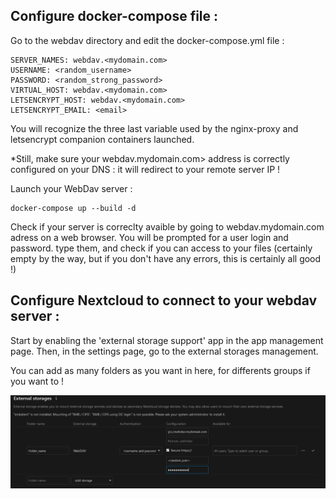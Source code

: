 ## Configure docker-compose file :

Go to the webdav directory and edit the docker-compose.yml file :

    SERVER_NAMES: webdav.<mydomain.com>
    USERNAME: <random_username>
    PASSWORD: <random_strong_password>
    VIRTUAL_HOST: webdav.<mydomain.com>
    LETSENCRYPT_HOST: webdav.<mydomain.com>
    LETSENCRYPT_EMAIL: <email>

You will recognize the three last variable used by the nginx-proxy and letsencrypt companion containers launched.

*Still, make sure your webdav.mydomain.com> address is correctly configured on your DNS : it will redirect to your remote server IP !

Launch your WebDav server :

    docker-compose up --build -d

Check if your server is correclty avaible by going to webdav.mydomain.com adress on a web browser. You will be prompted for a user login and password. type them, and check if you can access to your files (certainly empty by the way, but if you don't have any errors, this is certainly all good !)

## Configure Nextcloud to connect to your webdav server :

Start by enabling the 'external storage support' app in the app management page. Then, in the settings page, go to the external storages management.

You can add as many folders as you want in here, for differents groups if you want to !

![webdav-configuration picture](resources/webdav-configuration.PNG)
